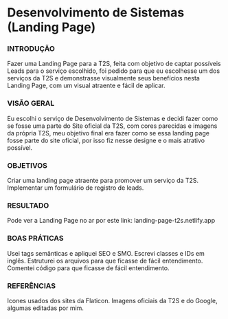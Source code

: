 # Desenvolvimento de Sistemas (Landing Page)
### INTRODUÇÃO
Fazer uma Landing Page para a T2S, feita com objetivo de captar possíveis Leads para o serviço escolhido, foi pedido para que eu escolhesse um dos serviços da T2S e demonstrasse visualmente seus benefícios nesta Landing Page, com um visual atraente e fácil de aplicar. 
### VISÃO GERAL
Eu escolhi o serviço de Desenvolvimento de Sistemas e decidi fazer como se fosse uma parte do Site oficial da T2S, com cores parecidas e imagens da própria T2S, meu objetivo final era fazer como se essa landing page fosse parte do site oficial, por isso fiz nesse designe e o mais atrativo possível.
### OBJETIVOS
Criar uma landing page atraente para promover um serviço da T2S.
Implementar um formulário de registro de leads.
### RESULTADO
Pode ver a Landing Page no ar por este link: landing-page-t2s.netlify.app
### BOAS PRÁTICAS
Usei tags semânticas e apliquei SEO e SMO.
Escrevi classes e IDs em inglês.
Estruturei os arquivos para que ficasse de fácil entendimento.
Comentei código para que ficasse de fácil entendimento.
### REFERÊNCIAS
Icones usados dos sites da Flaticon.
Imagens oficiais da T2S e do Google, algumas editadas por mim.
